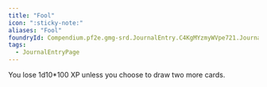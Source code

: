 ```yaml
---
title: "Fool"
icon: ":sticky-note:"
aliases: "Fool"
foundryId: Compendium.pf2e.gmg-srd.JournalEntry.C4KgMYzmyWVpe721.JournalEntryPage.sCaMHbAYG6AzhyZQ
tags:
  - JournalEntryPage
---
```

You lose 1d10\*100 XP unless you choose to draw two more cards.